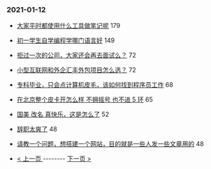 ### 2021-01-12 
- [大家平时都使用什么工具做笔记呢](https://www.v2ex.com/t/744082) 179
- [初一学生自学编程学哪门语言好](https://www.v2ex.com/t/744073) 149
- [拒过一次的公司，大家还会再去面试么？](https://www.v2ex.com/t/744059) 72
- [小型互联网和外企汇丰外包项目怎么选？](https://www.v2ex.com/t/744100) 72
- [专科毕业，只会点计算机皮毛，该如何找到程序员工作](https://www.v2ex.com/t/744036) 68
- [在北京整个皮卡开怎么样 不拥摇号 也不进 5 环](https://www.v2ex.com/t/744063) 65
- [国美 改名 真快乐，这是怎么了](https://www.v2ex.com/t/743978) 52
- [辞职太爽了](https://www.v2ex.com/t/744290) 48
- [请教一个问题，想搭建一个网站，目的就是一些人发一些文章用的](https://www.v2ex.com/t/744137) 48 

- [ < 上一页 ](https://github.com/able8/v2ex-hot-record/blob/master/2021-01-11.md) -------- [ 下一页 > ](https://github.com/able8/v2ex-hot-record/blob/master/2021-01-13.md)